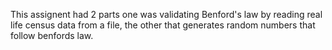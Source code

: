 This assignent had 2 parts one was validating Benford's law by reading real life census data from a file, the other that generates random numbers that follow benfords law. 
